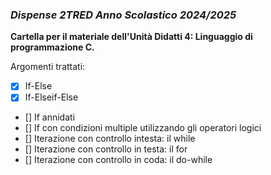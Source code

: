 ### *Dispense 2TRED Anno Scolastico 2024/2025*

**Cartella per il materiale dell'Unità Didatti 4: Linguaggio di programmazione C.**

Argomenti trattati:
- [X] If-Else
- [X] If-Elseif-Else
- [] If annidati
- [] If con condizioni multiple utilizzando gli operatori logici
- [] Iterazione con controllo intesta: il while
- [] Iterazione con controllo in testa: il for
- [] Iterazione con controllo in coda: il do-while
